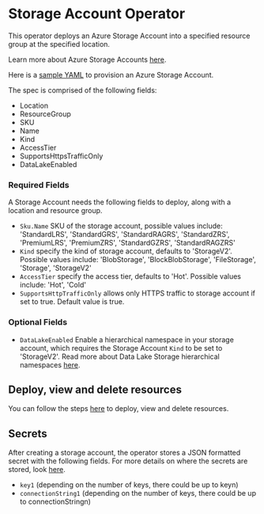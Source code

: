 # Storage Account Operator

This operator deploys an Azure Storage Account into a specified resource group at the specified location.

Learn more about Azure Storage Accounts [here](https://docs.microsoft.com/en-us/azure/storage/common/storage-account-overview).

Here is a [sample YAML](/config/samples/azure_v1alpha1_storageaccount.yaml) to provision an Azure Storage Account.

The spec is comprised of the following fields:

* Location
* ResourceGroup
* SKU
* Name
* Kind
* AccessTier
* SupportsHttpsTrafficOnly
* DataLakeEnabled

### Required Fields

A Storage Account needs the following fields to deploy, along with a location and resource group.

* `Sku.Name` SKU of the storage account, possible values include: 'StandardLRS', 'StandardGRS', 'StandardRAGRS', 'StandardZRS', 'PremiumLRS', 'PremiumZRS', 'StandardGZRS', 'StandardRAGZRS'
* `Kind` specify the kind of storage account, defaults to 'StorageV2'. Possible values include: 'BlobStorage', 'BlockBlobStorage', 'FileStorage', 'Storage', 'StorageV2'
* `AccessTier` specify the access tier, defaults to 'Hot'. Possible values include: 'Hot', 'Cold'
* `SupportsHttpTrafficOnly` allows only HTTPS traffic to storage account if set to true. Default value is true.

### Optional Fields

* `DataLakeEnabled` Enable a hierarchical namespace in your storage account, which requires the Storage Account `Kind` to be set to 'StorageV2'. Read more about Data Lake Storage hierarchical namespaces [here](https://docs.microsoft.com/en-us/azure/storage/blobs/data-lake-storage-namespace).

## Deploy, view and delete resources

You can follow the steps [here](/docs/topics/resourceprovision.md) to deploy, view and delete resources.

## Secrets
After creating a storage account, the operator stores a JSON formatted secret with the following fields. For more details on where the secrets are stored, look [here](/docs/secrets.md).
* `key1` (depending on the number of keys, there could be up to keyn)
* `connectionString1` (depending on the number of keys, there could be up to connectionStringn)